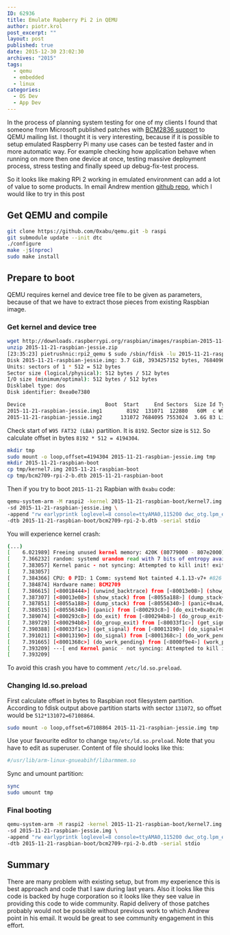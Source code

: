 ```yaml
---
ID: 62936
title: Emulate Rapberry Pi 2 in QEMU
author: piotr.krol
post_excerpt: ""
layout: post
published: true
date: 2015-12-30 23:02:30
archives: "2015"
tags:
  - qemu
  - embedded
  - linux
categories:
  - OS Dev
  - App Dev
---
```


In the process of planning system testing for one of my clients I found that
someone from Microsoft published patches with
[BCM2836 support](https://lists.gnu.org/archive/html/qemu-arm/2015-12/msg00078.html)
to QEMU mailing list. I thought it is very interesting, because if it is
possible to setup emulated Raspberry Pi many use cases can be tested faster and
in more automatic way. For example checking how application behave when running
on more then one device at once, testing massive deployment process, stress
testing and finally speed up debug-fix-test process.

So it looks like making RPi 2 working in emulated environment can add a lot of
value to some products. In email Andrew mention
[github repo](https://github.com/0xabu/qemu), which I would like to try in this
post

## Get QEMU and compile

```bash
git clone https://github.com/0xabu/qemu.git -b raspi
git submodule update --init dtc
./configure
make -j$(nproc)
sudo make install
```

## Prepare to boot

QEMU requires kernel and device tree file to be given as parameters, because of
that we have to extract those pieces from existing Raspbian image.

### Get kernel and device tree

```bash
wget http://downloads.raspberrypi.org/raspbian/images/raspbian-2015-11-24/2015-11-21-raspbian-jessie.zip
unzip 2015-11-21-raspbian-jessie.zip
[23:35:23] pietrushnic:rpi2_qemu $ sudo /sbin/fdisk -lu 2015-11-21-raspbian-jessie.img
Disk 2015-11-21-raspbian-jessie.img: 3.7 GiB, 3934257152 bytes, 7684096 sectors
Units: sectors of 1 * 512 = 512 bytes
Sector size (logical/physical): 512 bytes / 512 bytes
I/O size (minimum/optimal): 512 bytes / 512 bytes
Disklabel type: dos
Disk identifier: 0xea0e7380

Device                          Boot  Start     End Sectors  Size Id Type
2015-11-21-raspbian-jessie.img1        8192  131071  122880   60M  c W95 FAT32 (LBA)
2015-11-21-raspbian-jessie.img2      131072 7684095 7553024  3.6G 83 Linux
```

Check start of `W95 FAT32 (LBA)` partition. It is `8192`. Sector size is `512`.
So calculate offset in bytes `8192 * 512 = 4194304`.

```bash
mkdir tmp
sudo mount -o loop,offset=4194304 2015-11-21-raspbian-jessie.img tmp
mkdir 2015-11-21-raspbian-boot
cp tmp/kernel7.img 2015-11-21-raspbian-boot
cp tmp/bcm2709-rpi-2-b.dtb 2015-11-21-raspbian-boot
```

Then if you try to boot `2015-11-21` Rapbian with `0xabu` code:

```bash
qemu-system-arm -M raspi2 -kernel 2015-11-21-raspbian-boot/kernel7.img \
-sd 2015-11-21-raspbian-jessie.img \
-append "rw earlyprintk loglevel=8 console=ttyAMA0,115200 dwc_otg.lpm_enable=0 root=/dev/mmcblk0p2" \
-dtb 2015-11-21-raspbian-boot/bcm2709-rpi-2-b.dtb -serial stdio
```

You will experience kernel crash:

```bash
(...)
[    6.021989] Freeing unused kernel memory: 420K (80779000 - 807e2000)
[    7.366232] random: systemd urandom read with 7 bits of entropy available
[    7.383057] Kernel panic - not syncing: Attempted to kill init! exitcode=0x00000004
[    7.383057]
[    7.384366] CPU: 0 PID: 1 Comm: systemd Not tainted 4.1.13-v7+ #826
[    7.384874] Hardware name: BCM2709
[    7.386615] [<80018444>] (unwind_backtrace) from [<80013e08>] (show_stack+0x20/0x24)
[    7.387307] [<80013e08>] (show_stack) from [<8055a188>] (dump_stack+0x98/0xe0)
[    7.387851] [<8055a188>] (dump_stack) from [<80556340>] (panic+0xa4/0x204)
[    7.388515] [<80556340>] (panic) from [<800293c8>] (do_exit+0xa0c/0xa64)
[    7.389074] [<800293c8>] (do_exit) from [<800294b8>] (do_group_exit+0x4c/0xcc)
[    7.389729] [<800294b8>] (do_group_exit) from [<80033f1c>] (get_signal+0x2b0/0x6e0)
[    7.390388] [<80033f1c>] (get_signal) from [<80013190>] (do_signal+0x98/0x3ac)
[    7.391021] [<80013190>] (do_signal) from [<8001368c>] (do_work_pending+0xb8/0xc8)
[    7.391665] [<8001368c>] (do_work_pending) from [<8000f9e4>] (work_pending+0xc/0x20)
[    7.393209] ---[ end Kernel panic - not syncing: Attempted to kill init! exitcode=0x00000004
[    7.393209]
```

To avoid this crash you have to comment `/etc/ld.so.preload`.

### Changing ld.so.preload

First calculate offset in bytes to Raspbian root filesystem partition. According
to fdisk output above partition starts with sector `131072`, so offset would be
`512*131072=67108864`.

```bash
sudo mount -o loop,offset=67108864 2015-11-21-raspbian-jessie.img tmp
```

Use your favourite editor to change `tmp/etc/ld.so.preload`. Note that you have
to edit as superuser. Content of file should looks like this:

```bash
#/usr/lib/arm-linux-gnueabihf/libarmmem.so
```

Sync and umount partition:

```bash
sync
sudo umount tmp
```

### Final booting

```bash
qemu-system-arm -M raspi2 -kernel 2015-11-21-raspbian-boot/kernel7.img \
-sd 2015-11-21-raspbian-jessie.img \
-append "rw earlyprintk loglevel=8 console=ttyAMA0,115200 dwc_otg.lpm_enable=0 root=/dev/mmcblk0p2" \
-dtb 2015-11-21-raspbian-boot/bcm2709-rpi-2-b.dtb -serial stdio
```

## Summary

There are many problem with existing setup, but from my experience this is best
approach and code that I saw during last years. Also it looks like this code is
backed by huge corporation so it looks like they see value in providing this
code to wide community. Rapid delivery of those patches probably would not be
possible without previous work to which Andrew point in his email. It would be
great to see community engagement in this effort.
